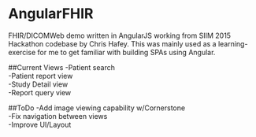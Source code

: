 # AngularFHIR
FHIR/DICOMWeb demo written in AngularJS working from SIIM 2015 Hackathon codebase by Chris Hafey. This was mainly used as a learning-exercise for me to get familiar with building SPAs using Angular.

##Current Views
-Patient search  
-Patient report view  
-Study Detail view  
-Report query view  

##ToDo
-Add image viewing capability w/Cornerstone  
-Fix navigation between views  
-Improve UI/Layout  
